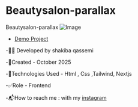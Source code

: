# Beautysalon-parallax
Beautysalon-parallax
![Image](https://github.com/user-attachments/assets/f72d5b0c-ba40-4b88-9a2b-826fd15e1e1e)
- [Demo Project](https://beautysalon-parallax.vercel.app/)

-👩‍💻 Developed by shakiba qassemi

-📆Created - October 2025

-🔧Technologies Used - Html , Css ,Tailwind, Nextjs 

-✅Role - Frontend

-📬How to reach me : with my [instagram](https://www.instagram.com/shakiba.qassemi.dev/)
